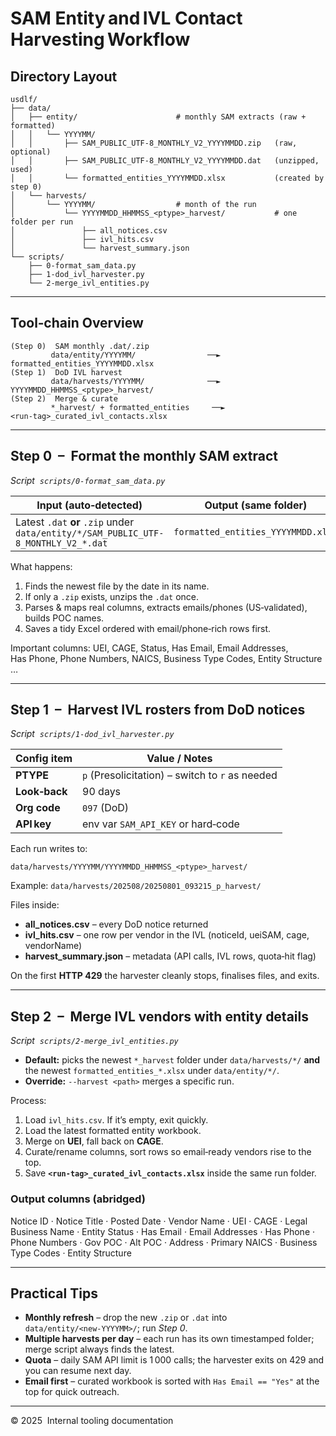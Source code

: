 # SAM Entity and IVL Contact Harvesting Workflow

## Directory Layout
```
usdlf/
├── data/
│   ├── entity/                      # monthly SAM extracts (raw + formatted)
│   │   └── YYYYMM/
│   │       ├── SAM_PUBLIC_UTF-8_MONTHLY_V2_YYYYMMDD.zip   (raw, optional)
│   │       ├── SAM_PUBLIC_UTF-8_MONTHLY_V2_YYYYMMDD.dat   (unzipped, used)
│   │       └── formatted_entities_YYYYMMDD.xlsx           (created by step 0)
│   └── harvests/
│       └── YYYYMM/                  # month of the run
│           └── YYYYMMDD_HHMMSS_<ptype>_harvest/           # one folder per run
│               ├── all_notices.csv
│               ├── ivl_hits.csv
│               └── harvest_summary.json
└── scripts/
    ├── 0-format_sam_data.py
    ├── 1-dod_ivl_harvester.py
    └── 2-merge_ivl_entities.py
```
---
## Tool‑chain Overview
```
(Step 0)  SAM monthly .dat/.zip
         data/entity/YYYYMM/                ──►  formatted_entities_YYYYMMDD.xlsx
(Step 1)  DoD IVL harvest
         data/harvests/YYYYMM/              ──►  YYYYMMDD_HHMMSS_<ptype>_harvest/
(Step 2)  Merge & curate
         *_harvest/ + formatted_entities     ──►  <run‑tag>_curated_ivl_contacts.xlsx
```
---
## Step 0  –  Format the monthly SAM extract
*Script  `scripts/0-format_sam_data.py`*

| Input (auto‑detected)                                                                  | Output (same folder)                                  |
|---------------------------------------------------------------------------------------|--------------------------------------------------------|
| Latest `.dat` **or** `.zip` under `data/entity/*/SAM_PUBLIC_UTF-8_MONTHLY_V2_*.dat`    | `formatted_entities_YYYYMMDD.xlsx`                    |

What happens:
1. Finds the newest file by the date in its name.
2. If only a `.zip` exists, unzips the `.dat` once.
3. Parses & maps real columns, extracts emails/phones (US‑validated), builds POC names.
4. Saves a tidy Excel ordered with email/phone‑rich rows first.

Important columns: UEI, CAGE, Status, Has Email, Email Addresses, Has Phone, Phone Numbers, NAICS, Business Type Codes, Entity Structure …

---
## Step 1  –  Harvest IVL rosters from DoD notices
*Script  `scripts/1-dod_ivl_harvester.py`*

| Config item  | Value / Notes                                   |
|--------------|-------------------------------------------------|
| **PTYPE**    | `p` (Presolicitation) – switch to `r` as needed |
| **Look‑back**| 90 days                                         |
| **Org code** | `097` (DoD)                                     |
| **API key**  | env var `SAM_API_KEY` or hard‑code               |

Each run writes to:
```
data/harvests/YYYYMM/YYYYMMDD_HHMMSS_<ptype>_harvest/
```
Example: `data/harvests/202508/20250801_093215_p_harvest/`

Files inside:
* **all_notices.csv** – every DoD notice returned
* **ivl_hits.csv** – one row per vendor in the IVL (noticeId, ueiSAM, cage, vendorName)
* **harvest_summary.json** – metadata (API calls, IVL rows, quota‑hit flag)

On the first **HTTP 429** the harvester cleanly stops, finalises files, and exits.

---
## Step 2  –  Merge IVL vendors with entity details
*Script  `scripts/2-merge_ivl_entities.py`*

* **Default:** picks the newest `*_harvest` folder under `data/harvests/*/` **and** the newest `formatted_entities_*.xlsx` under `data/entity/*/`.
* **Override:** `--harvest <path>` merges a specific run.

Process:
1. Load `ivl_hits.csv`. If it’s empty, exit quickly.
2. Load the latest formatted entity workbook.
3. Merge on **UEI**, fall back on **CAGE**.
4. Curate/rename columns, sort rows so email‑ready vendors rise to the top.
5. Save **`<run‑tag>_curated_ivl_contacts.xlsx`** inside the same run folder.

### Output columns (abridged)
Notice ID · Notice Title · Posted Date · Vendor Name · UEI · CAGE · Legal Business Name · Entity Status · Has Email · Email Addresses · Has Phone · Phone Numbers · Gov POC · Alt POC · Address · Primary NAICS · Business Type Codes · Entity Structure

---
## Practical Tips
* **Monthly refresh** – drop the new `.zip` or `.dat` into `data/entity/<new‑YYYYMM>/`; run *Step 0*.
* **Multiple harvests per day** – each run has its own timestamped folder; merge script always finds the latest.
* **Quota** – daily SAM API limit is 1 000 calls; the harvester exits on 429 and you can resume next day.
* **Email first** – curated workbook is sorted with `Has Email == "Yes"` at the top for quick outreach.

---
© 2025  Internal tooling documentation
